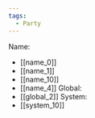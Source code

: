 ```yaml
---
tags:
  - Party
---
```

Name:
- [[name_0]]
- [[name_1]]
- [[name_10]]
- [[name_4]]
Global:
- [[global_2]]
System:
- [[system_10]]
